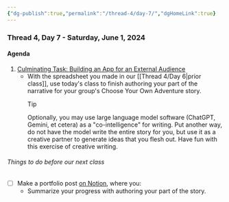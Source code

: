 ```yaml
---
{"dg-publish":true,"permalink":"/thread-4/day-7/","dgHomeLink":true}
---
```


### Thread 4, Day 7 - Saturday, June 1, 2024
#### Agenda

1. [Culminating Task: Building an App for an External Audience](https://drive.google.com/file/d/1OHXEhbi5CYiBmtdE4ryaPH981yRjSV2-/view?usp=share_link)
	- With the spreadsheet you made in our [[Thread 4/Day 6\|prior class]], use today's class to finish authoring your part of the narrative for your group's Choose Your Own Adventure story.
		> [!TIP]
		> 
		> Optionally, you may use large language model software (ChatGPT, Gemini, et cetera) as a "co-intelligence" for writing. Put another way, do not have the model write the entire story for you, but use it as a creative partner to generate ideas that you flesh out. Have fun with this exercise of creative writing.

###### Things to do before our next class
- [ ] Make a portfolio post [on Notion](https://notion.so), where you:
	- Summarize your progress with authoring your part of the story.